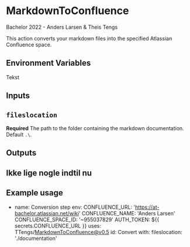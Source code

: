 # MarkdownToConfluence
Bachelor 2022 - Anders Larsen &amp; Theis Tengs

This action converts your markdown files into the specified Atlassian Confluence space.

## Environment Variables
Tekst
## Inputs

## `fileslocation`

**Required** The path to the folder containing the markdown documentation. Default `.\`.

## Outputs

## Ikke lige nogle indtil nu
## Example usage

- name: Conversion step
        env:
          CONFLUENCE_URL: 'https://at-bachelor.atlassian.net/wiki'
          CONFLUENCE_NAME: 'Anders Larsen'
          CONFLUENCE_SPACE_ID: '~955037829'
          AUTH_TOKEN: ${{ secrets.CONFLUENCE_URL }}
        uses: TTengs/MarkdownToConfluence@v0.5
        id: Convert
        with:
          fileslocation: './documentation'